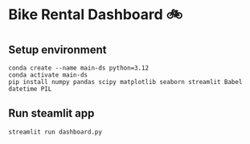 # Bike Rental Dashboard 🚲

## Setup environment
```
conda create --name main-ds python=3.12
conda activate main-ds
pip install numpy pandas scipy matplotlib seaborn streamlit Babel datetime PIL
```

## Run steamlit app
```
streamlit run dashboard.py
```


